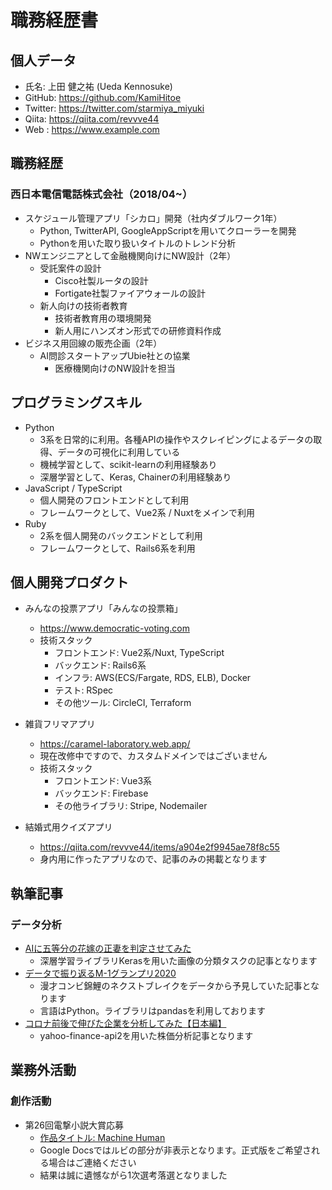 # 職務経歴書

## 個人データ
- 氏名: 上田 健之祐 (Ueda Kennosuke)
- GitHub: https://github.com/KamiHitoe
- Twitter: https://twitter.com/starmiya_miyuki
- Qiita: https://qiita.com/revvve44
- Web : https://www.example.com

## 職務経歴
### 西日本電信電話株式会社（2018/04~）
- スケジュール管理アプリ「シカロ」開発（社内ダブルワーク1年）
  - Python, TwitterAPI, GoogleAppScriptを用いてクローラーを開発
  - Pythonを用いた取り扱いタイトルのトレンド分析
- NWエンジニアとして金融機関向けにNW設計（2年）
  - 受託案件の設計
    - Cisco社製ルータの設計
    - Fortigate社製ファイアウォールの設計
  - 新人向けの技術者教育
    - 技術者教育用の環境開発
    - 新人用にハンズオン形式での研修資料作成
- ビジネス用回線の販売企画（2年）
  - AI問診スタートアップUbie社との協業
    - 医療機関向けのNW設計を担当

## プログラミングスキル
- Python
  - 3系を日常的に利用。各種APIの操作やスクレイピングによるデータの取得、データの可視化に利用している
  - 機械学習として、scikit-learnの利用経験あり
  - 深層学習として、Keras, Chainerの利用経験あり
- JavaScript / TypeScript
  - 個人開発のフロントエンドとして利用
  - フレームワークとして、Vue2系 / Nuxtをメインで利用
- Ruby
  - 2系を個人開発のバックエンドとして利用
  - フレームワークとして、Rails6系を利用

## 個人開発プロダクト

- みんなの投票アプリ「みんなの投票箱」
  - https://www.democratic-voting.com
  - 技術スタック
    - フロントエンド: Vue2系/Nuxt, TypeScript
    - バックエンド: Rails6系
    - インフラ: AWS(ECS/Fargate, RDS, ELB), Docker
    - テスト: RSpec
    - その他ツール: CircleCI, Terraform

- 雑貨フリマアプリ
  - https://caramel-laboratory.web.app/
  - 現在改修中ですので、カスタムドメインではございません
  - 技術スタック
    - フロントエンド: Vue3系
    - バックエンド: Firebase
    - その他ライブラリ: Stripe, Nodemailer

- 結婚式用クイズアプリ
  - https://qiita.com/revvve44/items/a904e2f9945ae78f8c55
  - 身内用に作ったアプリなので、記事のみの掲載となります


## 執筆記事
### データ分析

- [AIに五等分の花嫁の正妻を判定させてみた](https://qiita.com/revvve44/items/4efe6722986777312b5c)
  - 深層学習ライブラリKerasを用いた画像の分類タスクの記事となります
- [データで振り返るM-1グランプリ2020](https://qiita.com/revvve44/items/2554526cbf403e3a66ae)
  - 漫才コンビ錦鯉のネクストブレイクをデータから予見していた記事となります
  - 言語はPython。ライブラリはpandasを利用しております
- [コロナ前後で伸びた企業を分析してみた【日本編】](https://qiita.com/revvve44/items/c003a1c0ddbfc0e0fef2)
  - yahoo-finance-api2を用いた株価分析記事となります

## 業務外活動
### 創作活動

- 第26回電撃小説大賞応募
  - [作品タイトル: Machine Human](https://docs.google.com/document/d/1jwch3bL-AihswTTeFDndQ5nNzMcFFtfu/edit?usp=sharing&ouid=113232880712177068400&rtpof=true&sd=true)
  - Google Docsではルビの部分が非表示となります。正式版をご希望される場合はご連絡ください
  - 結果は誠に遺憾ながら1次選考落選となりました




